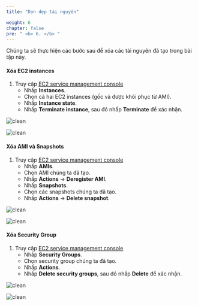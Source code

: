 ```yaml
---
title: "Dọn dẹp tài nguyên"

weight: 6
chapter: false
pre: " <b> 6. </b> "
---
```


Chúng ta sẽ thực hiện các bước sau để xóa các tài nguyên đã tạo trong bài tập này.

#### Xóa EC2 instances

1. Truy cập [EC2 service management console](https://console.aws.amazon.com/ec2/v2/home)
   - Nhấp **Instances**.
   - Chọn cả hai EC2 instances (gốc và được khôi phục từ AMI).
   - Nhấp **Instance state**.
   - Nhấp **Terminate instance**, sau đó nhấp **Terminate** để xác nhận.

![clean](/images/6.clean/001-clean.png)

![clean](/images/6.clean/002-clean.png)

#### Xóa AMI và Snapshots

1. Truy cập [EC2 service management console](https://console.aws.amazon.com/ec2/v2/home)
   - Nhấp **AMIs**.
   - Chọn AMI chúng ta đã tạo.
   - Nhấp **Actions** → **Deregister AMI**.
   - Nhấp **Snapshots**.
   - Chọn các snapshots chúng ta đã tạo.
   - Nhấp **Actions** → **Delete snapshot**.

![clean](/images/6.clean/003-clean.png)

![clean](/images/6.clean/004-clean.png)

#### Xóa Security Group

1. Truy cập [EC2 service management console](https://console.aws.amazon.com/ec2/v2/home)
   - Nhấp **Security Groups**.
   - Chọn security group chúng ta đã tạo.
   - Nhấp **Actions**.
   - Nhấp **Delete security groups**, sau đó nhấp **Delete** để xác nhận.

![clean](/images/6.clean/005-clean.png)

![clean](/images/6.clean/006-clean.png)